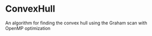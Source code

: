 # ConvexHull
An algorithm for finding the convex hull using the Graham scan with OpenMP optimization
